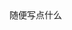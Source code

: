 <html>

<head>
	<meta charset="utf-8">
	<title>岩龙挺的个人网站</title>
</head>

<body>
随便写点什么
	<script>
	</script>

</body>

</html>
